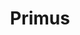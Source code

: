 ---
title: "Primus"
summary: "Bass-oriented alternative metal band, formed in California in the mid 1980s, under the original name 'Primate'."
image: "primus.jpg"
---
